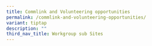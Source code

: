 ```yaml
---
title: Commlink and Volunteering opportunities
permalink: /commlink-and-volunteering-opportunities/
variant: tiptap
description: ""
third_nav_title: Workgroup sub Sites
---
```

<p></p>